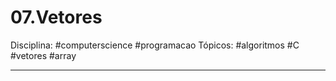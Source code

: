 # 07.Vetores
Disciplina: #computerscience #programacao
Tópicos: #algoritmos #C #vetores #array 

---


